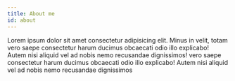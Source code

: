 ```yaml
---
title: About me
id: about
---
```

Lorem ipsum dolor sit amet consectetur adipisicing elit. Minus in velit, totam vero saepe consectetur harum ducimus obcaecati odio illo explicabo! Autem nisi aliquid vel ad nobis nemo recusandae dignissimos! vero saepe consectetur harum ducimus obcaecati odio illo explicabo! Autem nisi aliquid vel ad nobis nemo recusandae dignissimos
